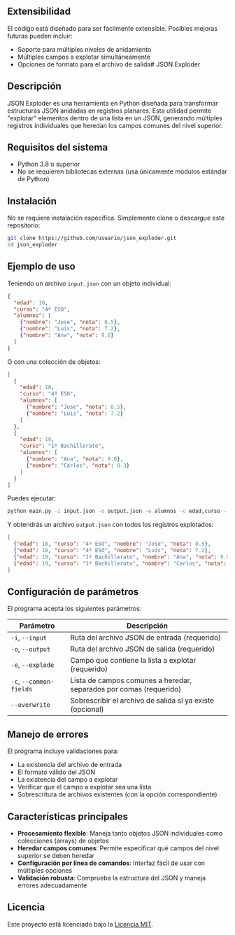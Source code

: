 ## Extensibilidad

El código está diseñado para ser fácilmente extensible. Posibles mejoras futuras pueden incluir:
- Soporte para múltiples niveles de anidamiento
- Múltiples campos a explotar simultáneamente
- Opciones de formato para el archivo de salida# JSON Exploder

## Descripción
JSON Exploder es una herramienta en Python diseñada para transformar estructuras JSON anidadas en registros planares. Esta utilidad permite "explotar" elementos dentro de una lista en un JSON, generando múltiples registros individuales que heredan los campos comunes del nivel superior.

## Requisitos del sistema

- Python 3.8 o superior
- No se requieren bibliotecas externas (usa únicamente módulos estándar de Python)

## Instalación

No se requiere instalación específica. Simplemente clone o descargue este repositorio:

```bash
git clone https://github.com/usuario/json_exploder.git
cd json_exploder
```

## Ejemplo de uso

Teniendo un archivo `input.json` con un objeto individual:

```json
{
  "edad": 18,
  "curso": "4º ESO",
  "alumnos": [
    {"nombre": "Jose", "nota": 8.5},
    {"nombre": "Luis", "nota": 7.2},
    {"nombre": "Ana", "nota": 9.0}
  ]
}
```

O con una colección de objetos:

```json
[
  {
    "edad": 18,
    "curso": "4º ESO",
    "alumnos": [
      {"nombre": "Jose", "nota": 8.5},
      {"nombre": "Luis", "nota": 7.2}
    ]
  },
  {
    "edad": 19,
    "curso": "1º Bachillerato",
    "alumnos": [
      {"nombre": "Ana", "nota": 9.0},
      {"nombre": "Carlos", "nota": 8.3}
    ]
  }
]
```

Puedes ejecutar:

```bash
python main.py -i input.json -o output.json -e alumnos -c edad,curso --overwrite
```

Y obtendrás un archivo `output.json` con todos los registros explotados:

```json
[
  {"edad": 18, "curso": "4º ESO", "nombre": "Jose", "nota": 8.5},
  {"edad": 18, "curso": "4º ESO", "nombre": "Luis", "nota": 7.2},
  {"edad": 19, "curso": "1º Bachillerato", "nombre": "Ana", "nota": 9.0},
  {"edad": 19, "curso": "1º Bachillerato", "nombre": "Carlos", "nota": 8.3}
]
```

## Configuración de parámetros

El programa acepta los siguientes parámetros:

| Parámetro | Descripción |
|-----------|-------------|
| `-i`, `--input` | Ruta del archivo JSON de entrada (requerido) |
| `-o`, `--output` | Ruta del archivo JSON de salida (requerido) |
| `-e`, `--explode` | Campo que contiene la lista a explotar (requerido) |
| `-c`, `--common-fields` | Lista de campos comunes a heredar, separados por comas (requerido) |
| `--overwrite` | Sobrescribir el archivo de salida si ya existe (opcional) |

## Manejo de errores

El programa incluye validaciones para:
- La existencia del archivo de entrada
- El formato válido del JSON
- La existencia del campo a explotar
- Verificar que el campo a explotar sea una lista
- Sobrescritura de archivos existentes (con la opción correspondiente)

## Características principales

- **Procesamiento flexible**: Maneja tanto objetos JSON individuales como colecciones (arrays) de objetos
- **Heredar campos comunes**: Permite especificar qué campos del nivel superior se deben heredar
- **Configuración por línea de comandos**: Interfaz fácil de usar con múltiples opciones
- **Validación robusta**: Comprueba la estructura del JSON y maneja errores adecuadamente


## Licencia

Este proyecto está licenciado bajo la [Licencia MIT](LICENSE).